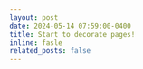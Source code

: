 ```yaml
---
layout: post
date: 2024-05-14 07:59:00-0400
title: Start to decorate pages!
inline: fasle
related_posts: false
---
```

